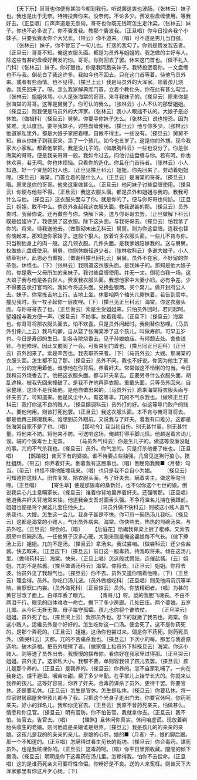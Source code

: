 <!-- { "loadSidebar": true } -->
　　【天下乐】哥哥也你便有甚脸今朝到我行。听说罢这衷也波肠。〔张林云〕妹子也。我也是出于无奈。特特投奔你来。没奈何。不论多少。赍发些盘缠使用。等我好去。〔正旦唱〕口声声道是无奈何。哥哥也你既无钱呵怎生走汴梁。〔张林云〕妹子。你也不必多说了。你不賷发我。教那个賷发我。〔正旦唱〕你今日投奔我个小妹子。只要我賷发你个大兄长。〔带云〕你不道来。〔唱〕可不道是男儿当自强。
　　〔张林云〕妹子。你不曾忘了一句儿也。打落的我勾了。你则是賷发我去者。〔正旦云〕哥哥不知。俺这衣服头面。都是为员外与姐姐的。我怎做的主好与人。除这些有甚的盘缠好賷发的你。哥哥。你则回去了罢。休来这门首也。〔做不礼入门科〕〔张林云〕妹子。你好狠也。你是我同胞亲妹子。我特投逩着你。一文盘缠也不与我。倒花白了我这许多。我如今也不回去。只在这门首等着。待他马员外来。或者有些面情。也不见得。〔搽旦上云〕我是马员外的大浑家。领着孩儿烧香。我先回来了。呀。怎么我家解典库门首。立着个教化头。你在此有甚么勾当。〔张林云〕姐姐休骂。小人是张海棠的哥哥。来寻我妹子的。〔搽旦云〕原来你是张海棠的哥哥。这等是舅舅了。你可认的我么。〔张林云〕小人不认的那壁姐姐。〔搽旦云〕则我便是马员外的大浑家。〔张林云〕我小人眼拙不认的。大娘子是必休恠。〔做揖科〕〔搽旦云〕舅舅。你要寻你妹子怎么。〔张林云〕说也惶恐。因为贫难。无以度日。要寻我妹子。讨些盘缠使用。〔搽旦云〕他与你多少。〔张林云〕他道家私里外。都是大娘子掌把着哩。自做不得主。一些没有。〔搽旦云〕舅舅不知。自从你妹子到我家来。添了一个孩儿。如今也五岁了。这是你的外甥。现今我家大小家私。都着他掌把。我是没儿子的。〔做敲胸科云〕一些也没分了。你是张海棠的哥哥。便是我亲哥哥一般。我如今过去。问他讨些盘缠与你。若有呵。你也休欢喜。若无呵。你也休烦恼。只看你的造化。你且在门首待者。〔张林云〕小人知道。好一个贤慧的妇人也。〔正旦见搽旦科云〕姐姐。你先回来了。劳动着姐姐哩。〔搽旦云〕海棠。门首立着的是什么人。〔正旦云〕是海棠的哥哥。〔搽旦云〕哦。原来是你的哥哥。他来这里做甚么。〔正旦云〕他问妹子讨些盘缠使用。〔搽旦云〕你便与他些不得。〔正旦云〕我这衣服头面。都是员外和姐姐与我的。教我可什么与他。〔搽旦云〕这衣服头面与了你。就是你的了。便与你哥哥也何妨。〔正旦云〕姐姐。敢不中么。倘员外查起我这衣服头面。教我说甚的那。〔搽旦云〕员外查时。我替你说。还再做些与你。快解下来。送与你哥哥去罢。〔正旦做解下科云〕既是姐姐许了。我便脱了这衣服。除下这头面。与我哥哥去。〔搽旦云〕怕我拿了你的。将来。待我送他去。〔做取砌末出见科云〕舅舅。则为你这盘缠。连我也替你恼起来。那知道你家妹子。这般个狠人。放着许多衣服头面。一些儿不肯与你。只当剔他身上的肉一般。这几领衣服。几件头面。是我爹娘陪嫁我的。送与舅舅。权做些儿盘缠使用。舅舅。你则休嫌轻道少者。〔张林收科云〕多谢大娘子。小人结草衔环。此恩必当重报。〔做谢科搽旦回礼云〕舅舅。员外不在家。不好留的你茶饭。休怪也。〔下〕〔张林云〕我则道这衣服头面。是我妹子的。那知是他大娘子的。你是我一父母所生的亲妹子。我讨些盘缠使用。并无一文。倒花白我一场。这大娘子我与他是各白世人。赍发我衣服头面。我想他家中大妻小妇。必有争差。少不得要告状打官司的。我如今将这头面。兑换些银两。买个窝儿。做开封府公人去。妹子。你常拣吉地上行。吉地上坐。休要咱两个轴头儿厮抹着。若告到官中。撞见我时。我一杖子起你一层皮哩。〔下〕〔搽旦见正旦科云〕海棠。你这衣服头面。与你哥哥去了也。〔正旦谢云〕索是生受姐姐来。只怕员外回时。若问起呵。望姐姐与我方便一声。〔搽旦云〕不妨事。放着我哩。〔正旦下〕〔搽旦云〕海棠也。你哥哥将那衣服头面去。怕不欢喜。只是员外问起时。我倒替你愁哩。〔马员外引倈儿上云〕我马均卿。自从娶了张海棠添了这个孩儿。叫做寿郎。可早五岁也。今日是寿郎的生日。到各寺院烧香去。见子孙娘娘庙。有倾颓去处。舍些钱钞。与他修理。因此又躭阁了一会。可蚤来到门首也。〔搽旦同正旦迎科〕〔正旦云〕员外回来了。索是辛苦也。我去取茶来者。〔下〕〔马员外云〕大嫂。那海棠的衣服头面。怎生都不见了那。〔搽旦云〕员外不问。我也不好说。你因为他生了孩儿。十分的宠用着他。谁想他在你背后。养着奸夫。常常做这不怜悧的勾当。今日我和员外烧香去了。他把这衣服头面。都与奸夫拿去。正要另寻什么衣服头面。胡乱遮掩。被我先回来撞破了。是我不许他再穿衣服。重戴头面。只等员外回来。自家整理。这须不是我妬他。是他自做出来的。〔马员外云〕原来海棠将衣服头面与奸夫去了。可知道来。他是风尘中人。有这等事。兀的不气杀我也。〔做唤正旦打科云〕我打你这不良的贱人。〔搽旦撺调科云〕员外打的好。似这等辱门败户的贱人。要他何用。则该打死他罢。〔正旦云〕我这衣服头面。本不肯与俺哥哥将去。都是他再三撺掇我来。谁想到员外跟前。又说我与了奸夫。着我有口难分。这都是张海棠自家不是了也。〔唱〕
　　【那咤令】我当初自伤。别无甚忖量。别无甚忖量。将他来不防。将他来不防。可送咱这场。俺越打得手脚儿慌。他越逞着言词儿谤。端的个狠毒世上无双。
　　〔马员外气科云〕你是生儿子的。做这等没廉没耻的事。兀的不气杀我也。〔搽旦云〕员外。你气怎的。只是打杀他便了帐也。〔正旦唱〕
　　【鹊踏枝】普天下有的婆娘。谁不待要占些独强。几曾见这狗行狼心。搅肚蛆肠。〔带云〕你养着奸夫。倒着我有这屈事也。〔唱〕倒屈陷我腌■〈月替〉勾当。〔带云〕也怪不得他赃埋我来。〔唱〕也只是我不合自小为娼。
　　〔搽旦云〕可知道你这贱人。旧性复发。把衣服头面。与了奸夫去。瞒着夫主。做这等勾当哩。〔正旦唱〕
　　【寄生草】便是那狠毒的桑新妇。也不似你这个七世的娘。倒说我实心儿主意瞒家长。〔搽旦云〕谁着你背地里养着奸夫。还强嘴那。〔正旦唱〕他道我共奸夫背地常来往。他道我会支吾对面舌头强。不争将滥名儿揣在我跟前。姐姐也便是将个屎盆儿套住他头上。
　　〔马员外做不快科云〕则被这小贱人直气杀我也。大嫂。怎生这一会儿。我身子甚是不快。你可煎一碗热汤儿我吃。〔搽旦云〕这都是海棠的小贱人。气出员外病来。海棠。你快些去。热热的煎碗汤来。与员外吃。〔正旦云〕理会的。〔唱〕
　　【后庭花】恰纔我脊梁上捱了棍棒。又索去厨房中煎碗热汤。一任他男子汉多心硬。大刚来则是俺这婆娘每不气长。〔做下捧汤上云〕姐姐。兀的不是汤。〔搽旦云〕拿汤来。我试尝咱。〔做尝科云〕还少些盐酱。快去取来。〔正旦应下〕〔搽旦云〕前日这一服毒药。待我取将来。倾在这汤儿里。〔做倾药科云〕海棠。快来。〔正旦上唱〕怎这般忒慌张。连催盐酱。〔云〕姐姐。兀的不是盐酱。〔搽旦做调汤科云〕海棠。你将去。〔正旦云〕姐姐。你将去波。怕员外见了我越气也。〔搽旦云〕你不去。员外又道你恼着他哩。〔下〕〔正旦云〕理会得。员外。你吃口汤儿波。〔员外做接吃科〕〔正旦唱〕则见他闷沉沉等半晌。苦恹恹口内尝。〔员外做死科〕〔正旦惊云〕员外。你放精细者。〔唱〕为甚的黄甘甘改了面上。白邓邓丢了眼光。
　　【青哥儿】呀。諕的我胆飞魂丧。不由不两泪千行。眼见的四体难收一命亡。撇下了多少房廊。几处田庄。两个婆娘。五岁儿郎。从今后无捱无靠。母子每守孤孀。孩儿也你将个谁依仗。
　　〔正旦哭云〕姐姐。员外死了也。〔搽旦哭上云〕我那员外也。忍下的就撇了我去也。海棠。你这小贱人。适纔员外是个好好的。怎生吃你这一口汤。便会死了。这不是你药死的。是那个弄死的。〔正旦云〕姐姐。这汤你也尝过来。偏是你不药死。则药死员外。〔做哭科云〕天那。兀的不苦痛杀我也。〔搽旦云〕下次小的每。那里与我高原选地。破木造棺。把员外埋殡了者。〔做家僮上抬员外下科搽旦云〕海棠。你这小贱人。则等送了员外出去。我慢慢的摆布你。看你好在我家里过得那。〔正旦哭云〕姐姐。员外无了。这家私大小。我都不要。单则容我领了孩儿去罢。〔搽旦云〕孩儿是那个养的。〔正旦云〕是我养的。〔搽旦云〕你养的。怎不自家乳哺了。一向在我身边。煨干避湿。咽苦吐甜。费了多少辛勤。在手掌儿上抬举长大的。你就来认我养的孩儿。这等好容易。你养了奸夫。合毒药谋杀了员外。更待干罢。你要官休。还是要私休。〔正旦云〕怎生是官休。怎生是私休。〔搽旦云〕你要私休。将一应家财房廊屋舍带孩儿都与了我。只把这个光身子走出门去。你要官休呵。你药死亲夫。好小的罪名儿。我和你见官去。〔正旦云〕我原不曾药死亲夫。怕做甚么。情愿和你见官。〔搽旦云〕明有官防。你不怕告官。我就拿你去。〔正旦云〕我不怕。告官去。告官去。〔唱〕
　　【赚煞】且休问你真实。休问咱虚谎。现放着剃胎头收生的老娘。则问他谁是亲娘谁是继养。〔搽旦云〕我是孩儿的的亲亲的亲娘。这孩儿是我的的亲亲的亲儿。是娘的心肝。娘的■〈月者〉子。娘的脚后跟。那一个不知道的。〔正旦唱〕怎瞒得过看生见长的街坊。〔搽旦云〕你合毒药。谋死员外。也是我赃埋你的。〔正旦云〕这毒药呵。〔唱〕你平日里预收藏。闇闇的倾下羹汤。〔搽旦云〕明明是你下这毒药在汤儿里。怎赖得我。怕你不去偿命。〔正旦唱〕这的是谁药死亲夫可要将性命偿。你畅好是不良。送的人来寃枉。则普天下大浑家那里有你这片歹心肠。〔下〕 
